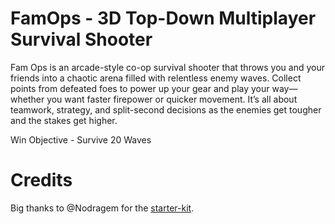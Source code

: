# FamOps - 3D Top-Down Multiplayer Survival Shooter

Fam Ops is an arcade-style co-op survival shooter that throws you and your friends into a chaotic arena filled with relentless enemy waves. Collect points from defeated foes to power up your gear and play your way—whether you want faster firepower or quicker movement. It’s all about teamwork, strategy, and split-second decisions as the enemies get tougher and the stakes get higher.

Win Objective - Survive 20 Waves

# Credits

Big thanks to @Nodragem for the [starter-kit](https://github.com/Nodragem/top-down-action-adventure-starter-kit/).
